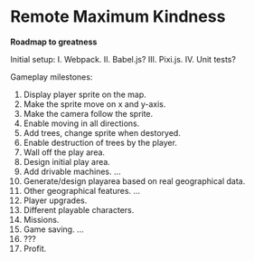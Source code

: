 # Remote Maximum Kindness
**Roadmap to greatness**

Initial setup:
I.  Webpack.
II. Babel.js?
III. Pixi.js.
IV. Unit tests?

Gameplay milestones:
1. Display player sprite on the map.
2. Make the sprite move on x and y-axis.
3. Make the camera follow the sprite.
4. Enable moving in all directions.
5. Add trees, change sprite when destoryed.
6. Enable destruction of trees by the player.
7. Wall off the play area.
8. Design initial play area.
9. Add drivable machines.
...
333. Generate/design playarea based on real geographical data.
334. Other geographical features.
...
666. Player upgrades.
667. Different playable characters.
668. Missions.
669. Game saving.
...
998. ???
999. Profit.
